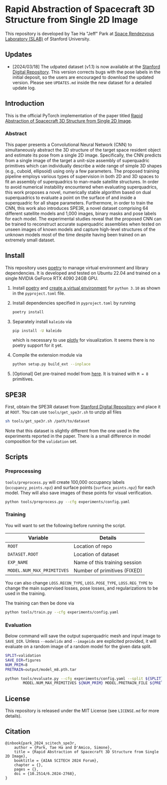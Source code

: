 # Rapid Abstraction of Spacecraft 3D Structure from Single 2D Image

This repository is developed by Tae Ha "Jeff" Park at [Space Rendezvous Laboratory (SLAB)](https://slab.stanford.edu) of Stanford University.

## Updates

- [2024/03/18] The udpated dataset (v1.1) is now available at the [Stanford Digital Repository](https://purl.stanford.edu/pk719hm4806). This version corrects bugs with the pose labels in the initial deposit, so the users are encouraged to download the updated version. Please see `UPDATES.md` inside the new dataset for a detailed update log.

## Introduction

This is the official PyTorch implementation of the paper titled [Rapid Abstraction of Spacecraft 3D Structure from Single 2D Image](https://arc.aiaa.org/doi/10.2514/6.2024-2768).

### Abstract

This paper presents a Convolutional Neural Network (CNN) to simultaneously abstract the 3D structure of the target space resident object and estimate its pose from a single 2D image. Specifically, the CNN predicts from a single image of the target a unit-size assembly of superquadric primitives which can individually describe a wide range of simple 3D shapes (e.g., cuboid, ellipsoid) using only a few parameters. The proposed training pipeline employs various types of supervision in both 2D and 3D spaces to fit an assembly of superquadrics to man-made satellite structures. In order to avoid numerical instability encountered when evaluating superquadrics, this work proposes a novel, numerically stable algorithm based on dual superquadrics to evaluate a point on the surface of and inside a superquadric for all shape parameters. Furthermore, in order to train the CNN, this work also introduces SPE3R, a novel dataset comprising 64 different satellite models and 1,000 images, binary masks and pose labels for each model. The experimental studies reveal that the proposed CNN can be trained to reconstruct accurate superquadric assemblies when tested on unseen images of known models and capture high-level structures of the unknown models most of the time despite having been trained on an extremely small dataset.

## Install

This repository uses [poetry](https://python-poetry.org) to manage virtual environment and library dependencies. It is developed and tested on Ubuntu 22.04 and trained on a single NVIDIA GeForce RTX 4090 24GB GPU.

1. Install [poetry](https://python-poetry.org/docs/#installation) and [create a virtual environment](https://python-poetry.org/docs/managing-environments/) for `python 3.10` as shown in the `pyproject.toml` file.

2. Install dependencies specified in `pyproject.toml` by running

    ``` bash
    poetry install
    ```

3. Separately install `kaleido` via

    ``` bash
    pip install -U kaleido
    ```

    which is necessary to use [plotly](https://plotly.com/python/) for visualization. It seems there is no poetry support for it yet.

4. Compile the extension module via

    ``` bash
    python setup.py build_ext --inplace
    ```

5. [Optional] Get pre-trained model from [here](https://office365stanford-my.sharepoint.com/:u:/g/personal/tpark94_stanford_edu/EYkELKEIIWZElmf1h9Rhfi0BHRjlyMJG4_5_ras8i9UOwg?e=YyxDCQ). It is trained with `M = 8` primitives.


## SPE3R

First, obtain the SPE3R dataset from [Stanford Digital Repository](https://purl.stanford.edu/pk719hm4806) and place it at `ROOT`. You can use `tools/get_spe3r.sh` to unzip all files

``` bash
sh tools/get_spe3r.sh /path/to/dataset
```

Note that this dataset is slightly different from the one used in the experiments reported in the paper. There is a small difference in model composition for the `validation` set.

## Scripts

### Preprocessing

`tools/preprocess.py` will create 100,000 occupancy labels (`occupancy_points.npz`) and surface points (`surface_points.npz`) for each model. They will also save images of these points for visual verification.

``` bash
python tools/preprocess.py --cfg experiments/config.yaml
```

### Training

You will want to set the following before running the script.

| Variable                   | Details                       |
|----------------------------|-------------------------------|
| `ROOT`                     | Location of repo              |
| `DATASET.ROOT`             | Location of dataset           |
| `EXP_NAME`                 | Name of this training session |
| `MODEL.NUM_MAX_PRIMITIVES` | Number of primitives (FIXED)  |

You can also change `LOSS.RECON_TYPE`, `LOSS.POSE_TYPE`, `LOSS.REG_TYPE` to change the main supervised losses, pose losses, and regularizations to be used in the training.

The training can then be done via

``` bash
python tools/train.py --cfg experiments/config.yaml
```

### Evaluation

Below command will save the output superquadric mesh and input image to `SAVE_DIR`. Unless `--modelidx` and `--imageidx` are explicited provided, it will evaluate on a random image of a random model for the given data split.

``` bash
SPLIT=validation
SAVE_DIR=figures
NUM_PRIM=8
PRETRAIN=output/model_m8.pth.tar

python tools/evaluate.py --cfg experiments/config.yaml --split ${SPLIT} --save_dir ${SAVE_DIR} \
        MODEL.NUM_MAX_PRIMITIVES ${NUM_PRIM} MODEL.PRETRAIN_FILE ${PRETRAIN}
```

## License

This repository is released under the MIT License (see `LICENSE.md` for more details).

## Citation

```
@inbook{park_2024_scitech_spe3r,
    author = {Park, Tae Ha and D'Amico, Simone},
    title = {Rapid Abstraction of Spacecraft 3D Structure from Single 2D Image},
    booktitle = {AIAA SCITECH 2024 Forum},
    chapter = {},
    pages = {},
    doi = {10.2514/6.2024-2768},
}
```